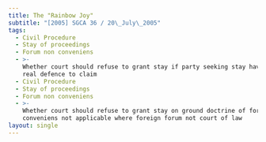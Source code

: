 ```yaml
---
title: The "Rainbow Joy"
subtitle: "[2005] SGCA 36 / 20\_July\_2005"
tags:
  - Civil Procedure
  - Stay of proceedings
  - Forum non conveniens
  - >-
    Whether court should refuse to grant stay if party seeking stay having no
    real defence to claim
  - Civil Procedure
  - Stay of proceedings
  - Forum non conveniens
  - >-
    Whether court should refuse to grant stay on ground doctrine of forum non
    conveniens not applicable where foreign forum not court of law
layout: single
---
```


